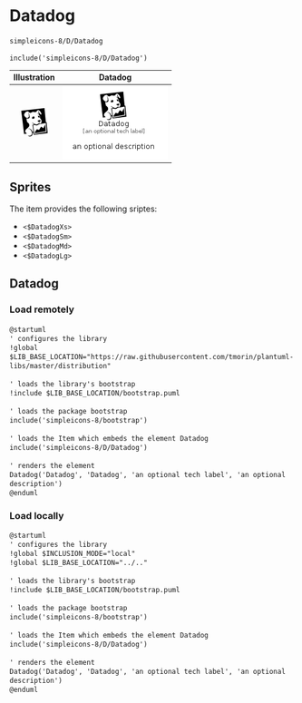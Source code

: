 # Datadog


```text
simpleicons-8/D/Datadog
```

```text
include('simpleicons-8/D/Datadog')
```



| Illustration | Datadog |
| :---: | :---: |
| ![illustration for Illustration](../../simpleicons-8/D/Datadog.png) | ![illustration for Datadog](../../simpleicons-8/D/Datadog.Local.png) |



## Sprites
The item provides the following sriptes:

- `<$DatadogXs>`
- `<$DatadogSm>`
- `<$DatadogMd>`
- `<$DatadogLg>`





## Datadog

### Load remotely
```plantuml
@startuml
' configures the library
!global $LIB_BASE_LOCATION="https://raw.githubusercontent.com/tmorin/plantuml-libs/master/distribution"

' loads the library's bootstrap
!include $LIB_BASE_LOCATION/bootstrap.puml

' loads the package bootstrap
include('simpleicons-8/bootstrap')

' loads the Item which embeds the element Datadog
include('simpleicons-8/D/Datadog')

' renders the element
Datadog('Datadog', 'Datadog', 'an optional tech label', 'an optional description')
@enduml
```

### Load locally
```plantuml
@startuml
' configures the library
!global $INCLUSION_MODE="local"
!global $LIB_BASE_LOCATION="../.."

' loads the library's bootstrap
!include $LIB_BASE_LOCATION/bootstrap.puml

' loads the package bootstrap
include('simpleicons-8/bootstrap')

' loads the Item which embeds the element Datadog
include('simpleicons-8/D/Datadog')

' renders the element
Datadog('Datadog', 'Datadog', 'an optional tech label', 'an optional description')
@enduml
```

